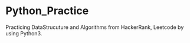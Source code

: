 # Python_Practice
Practicing DataStrucuture and Algorithms from HackerRank, Leetcode by using Python3.
